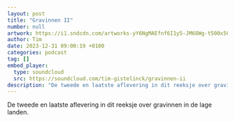 ```yaml
---
layout: post
title: "Gravinnen II"
number: null
artwork: https://i1.sndcdn.com/artworks-yY6NgMAEfnf6I1y5-JM68Wg-t500x500.jpg
author: Tim
date: 2023-12-31 09:00:19 +0100
categories: podcast
tag: []
embed_player:
  type: soundcloud
  src: https://soundcloud.com/tim-gistelinck/gravinnen-ii
description: "De tweede en laatste aflevering in dit reeksje over gravinnen in de lage landen."
---
```

De tweede en laatste aflevering in dit reeksje over gravinnen in de lage landen.